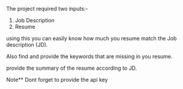 The project required two inputs:-
  1. Job Description
  2. Resume

using this you can easily know how much you resume match the Job description (JD).

Also find and provide the keywords that are missing in you resume.

provide the summary of the resume according to JD.

Note** Dont forget to provide the api key 
